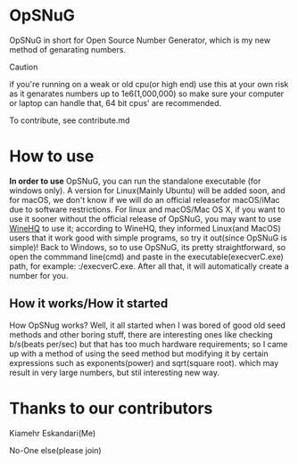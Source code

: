 # OpSNuG
OpSNuG in short for Open Source Number Generator, which is my new method of genarating numbers.

> [!CAUTION]
> if you're running on a weak or old cpu(or high end) use this at your own risk as it genarates numbers up to 1e6(1,000,000) so make sure your computer or laptop can handle that, 64 bit cpus' are recommended.

To contribute, see contribute.md

# How to use

**In order to use** OpSNuG, you can run the standalone executable (for windows only). A version for Linux(Mainly Ubuntu) will be added soon, and for macOS, we don't know if we will do an official releasefor macOS/iMac due to software restrictions. For linux and macOS/Mac OS X, if you want to use it sooner without the official release of OpSNuG, you may want to use [WineHQ](https://www.winehq.org/) to use it; according to WineHQ, they informed Linux(and MacOS) users that it work good with simple programs, so try it out(since OpSNuG is simple)! Back to Windows, so to use OpSNuG, its pretty straightforward, so open the commmand line(cmd) and paste in the executable(execverC.exe) path, for example: <YourDrive>:/execverC.exe. After all that, it will automatically create a number for you.


## How it works/How it started

How OpSNug works? Well, it all started when I was bored of good old seed methods and other boring stuff, there are interesting ones like checking b/s(beats per/sec) but that has too much hardware requirements; so I came up with a method of using the seed method but modifying it by certain expressions such as exponents(power) and sqrt(square root). which may result in very large numbers, but stil interesting new way.

# Thanks to our contributors

Kiamehr Eskandari(Me)

No-One else(please join)
